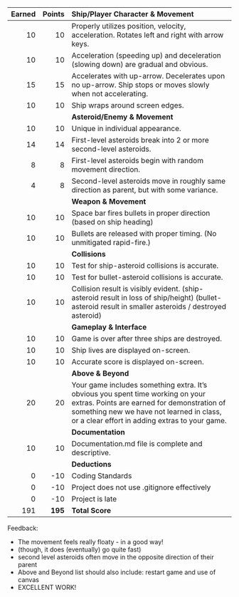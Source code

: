 | Earned | Points | **Ship/Player Character & Movement** |
| -----: | -----: | :----------------------------------- |
|     10 |     10 | Properly utilizes position, velocity, acceleration. Rotates left and right with arrow keys. |
|     10 |     10 | Acceleration (speeding up) and deceleration (slowing down) are gradual and obvious. |
|     15 |     15 | Accelerates with up-arrow. Decelerates upon no up-arrow. Ship stops or moves slowly when not accelerating. |
|     10 |     10 | Ship wraps around screen edges. |
|        |        | **Asteroid/Enemy & Movement** |
|     10 |     10 | Unique in individual appearance. |
|     14 |     14 | First-level asteroids break into 2 or more second-level asteroids. |
|      8 |      8 | First-level asteroids begin with random movement direction. |
|      4 |      8 | Second-level asteroids move in roughly same direction as parent, but with some variance. |
|        |        | **Weapon & Movement** | | |
|     10 |     10 | Space bar fires bullets in proper direction (based on ship heading) |
|     10 |     10 | Bullets are released with proper timing. (No unmitigated rapid-fire.) |
|        |        | **Collisions** | | |
|     10 |     10 | Test for ship-asteroid collisions is accurate. |
|     10 |     10 | Test for bullet-asteroid collisions is accurate. |
|     10 |     10 | Collision result is visibly evident. (ship-asteroid result in loss of ship/height) (bullet-asteroid result in smaller asteroids / destroyed asteroid) |
|        |        | **Gameplay & Interface** | | |
|     10 |     10 | Game is over after three ships are destroyed. |
|     10 |     10 | Ship lives are displayed on-screen. |
|     10 |     10 | Accurate score is displayed on-screen. |
|        |        | **Above & Beyond** | | |
|     20 |     20 | Your game includes something extra.  It’s obvious you spent time working on your extras.  Points are earned for demonstration of something new we have not learned in class, or a clear effort in adding extras to your game. |
|        |        | **Documentation** | | |
|     10 |     10 | Documentation.md file is complete and descriptive. |
|        |        | **Deductions** | | |
|      0 |    -10 | Coding Standards   |
|      0 |    -10 | Project does not use .gitignore effectively    |
|      0 |    -10 | Project is late    |
|    191 | **195**| **Total Score**    |

Feedback:
- The movement feels really floaty - in a good way!
- (though, it does (eventually) go quite fast)
- second level asteroids often move in the opposite direction of their parent
- Above and Beyond list should also include: restart game and use of canvas
- EXCELLENT WORK!
